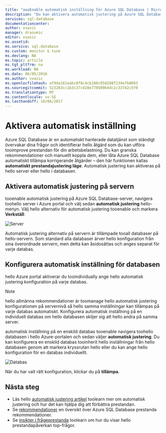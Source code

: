```yaml
---
title: "aaaEnable automatisk inställning för Azure SQL Database | Microsoft Docs"
description: "Du kan aktivera automatisk justering på Azure SQL Database enkelt."
services: sql-database
documentationcenter: 
author: vvasic
manager: drasumic
editor: vvasic
ms.assetid: 
ms.service: sql-database
ms.custom: monitor & tune
ms.devlang: NA
ms.topic: article
ms.tgt_pltfrm: na
ms.workload: NA
ms.date: 06/05/2016
ms.author: vvasic
ms.openlocfilehash: af9da161eabc0f8c4cb100c050288f234efb8093
ms.sourcegitcommit: 523283cc1b3c37c428e77850964dc1c33742c5f0
ms.translationtype: MT
ms.contentlocale: sv-SE
ms.lasthandoff: 10/06/2017
---
```

# <a name="enable-automatic-tuning"></a>Aktivera automatisk inställning

Azure SQL Database är en automatiskt hanterade datatjänst som ständigt övervakar dina frågor och identifierar hello åtgärd som du kan utföra tooimprove prestandan för din arbetsbelastning. Du kan granska rekommendationer och manuellt koppla dem, eller låta Azure SQL Database automatiskt tillämpa korrigerande åtgärder – den här funktionen kallas **automatiskt prestandajustering läge**. Automatisk justering kan aktiveras på hello server eller hello i databasen.

## <a name="enable-automatic-tuning-on-server"></a>Aktivera automatisk justering på servern

tooenable automatisk justering på Azure SQL Database-server, navigera toohello server i Azure portal och välj sedan **automatisk justering** hello-menyn. Välj hello alternativ för automatisk justering tooenable och markera **Verkställ**:

![Server](./media/sql-database-automatic-tuning-enable/server.png)

Automatisk justering alternativ på servern är tillämpade tooall databaser på hello-servern. Som standard alla databaser ärver hello konfiguration från sina överordnade servern, men detta kan åsidosättas och anges separat för varje databas.

## <a name="configure-automatic-tuning-on-database"></a>Konfigurera automatisk inställning för databasen

hello Azure portal aktiverar du tooindividually ange hello automatisk justering konfiguration på varje databas.

> [!NOTE]
> hello allmänna rekommendationer är toomanage hello automatisk justering konfigurationen på servernivå så hello samma inställningar kan tillämpas på varje databas automatiskt. Konfigurera automatisk inställning på en individuell databas om hello databasen skiljer sig att hello andra på samma server.
>

automatisk inställning på en enskild databas tooenable navigera toohello databasen i hello Azure-portalen och sedan väljer **automatisk justering**. Du kan konfigurera en enskild databas tooinherit hello inställningar från hello databasen genom att markera kryssrutan hello eller du kan ange hello konfiguration för en databas individuellt.

![Databas](./media/sql-database-automatic-tuning-enable/database.png)

När du har valt rätt konfiguration, klickar du på **tillämpa**.

## <a name="next-steps"></a>Nästa steg
* Läs hello [automatisk justering artikel](sql-database-automatic-tuning.md) toolearn mer om automatisk justering och hur det kan hjälpa dig att förbättra prestandan.
* Se [rekommendationer](sql-database-advisor.md) en översikt över Azure SQL Database prestanda rekommendationer.
* Se [insikter i frågeprestanda](sql-database-query-performance.md) toolearn om hur du visar hello prestandapåverkan top-frågor.
